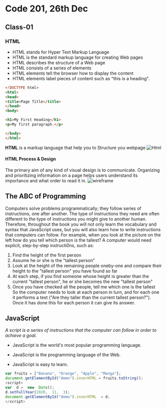 # Code 201, 26th Dec

## Class-01

### HTML

- HTML stands for Hyper Text Markup Language
- HTML is the standard markup language for creating Web pages
- HTML describes the structure of a Web page
- HTML consists of a series of elements
- HTML elements tell the browser how to display the content
- HTML elements label pieces of content such as "this is a heading".

```HTML
<!DOCTYPE html>
<html>
<head>
<title>Page Title</title>
</head>
<body>

<h1>My First Heading</h1>
<p>My first paragraph.</p>

</body>
</html>
```

**HTML** is a markup language that help you to Structure you webpage
![Html](https://www.codeproject.com/KB/HTML/semanticHtml5PageLayout/html5pagelayout.png)

#### HTML Process & Design

The primary aim of any kind of visual design is to communicate. Organizing and prioritizing information on a page helps users understand its importance and what order to read it in.
![wireframe](https://i.pinimg.com/originals/5c/81/35/5c81350f94616aea7fdc5b73d9a6237f.png)

## The ABC of Programming

Computers solve problems programmatically; they follow series of instructions, one after another. The type of instructions they need are often different to the type of instructions you might give to another human. Therefore, throughout the book you will not only learn the vocabulary and syntax that JavaScript uses, but you will also learn how to write instructions that computers can follow. For example, when you look at the picture on the left how do you tell which person is the tallest? A computer would need explicit, step-by-step instructi0ns, such as:

1. Find the height of the first person
2. Assume he or she is the "tallest person"
3. Look at the height of the remaining people oneby-one and compare their height to the "tallest person" you have found so far
4. At each step, if you find someone whose height is greater than the current "tallest person", he or she becomes the new "tallest person"
5. Once you have checked all the people, tell me which one is the tallest So the computer needs to look at each person in turn, and for each one it performs a test ("Are they taller than the current tallest person?"). Once it has done this for each person it can give its answer.

## JavaScript

_A script is a series of instructions that the computer can follow in order to achieve a goal._

- JavaScript is the world's most popular programming language.

- JavaScript is the programming language of the Web.

- JavaScript is easy to learn.

```JavaScript
var fruits = ["Banana", "Orange", "Apple", "Mango"];
document.getElementById("demo").innerHTML = fruits.toString();
<script>
var  d =  new  Date();
d.setFullYear(2020,  11,  3);
document.getElementById("demo").innerHTML  = d;
</script>
```

